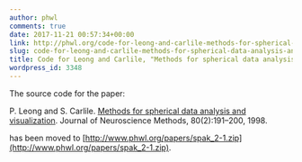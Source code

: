 ```yaml
---
author: phwl
comments: true
date: 2017-11-21 00:57:34+00:00
link: http://phwl.org/code-for-leong-and-carlile-methods-for-spherical-data-analysis-and-visualization/
slug: code-for-leong-and-carlile-methods-for-spherical-data-analysis-and-visualization
title: Code for Leong and Carlile, "Methods for spherical data analysis and visualization"
wordpress_id: 3348
---
```


The source code for the paper:

P. Leong and S. Carlile. [Methods for spherical data analysis and visualization](http://phwl.org/papers/spak_jnm98.pdf). Journal of Neuroscience Methods, 80(2):191–200, 1998.

has been moved to [http://www.phwl.org/papers/spak_2-1.zip](http://www.phwl.org/papers/spak_2-1.zip).
